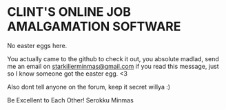 # CLINT'S ONLINE JOB AMALGAMATION SOFTWARE

No easter eggs here.

You actually came to the github to check it out, you absolute madlad, send me an email on starkillerminmas@gmail.com if you read this message, just so I know someone got the easter egg. <3

Also dont tell anyone on the forum, keep it secret willya :)

Be Excellent to Each Other!
Serokku Minmas
